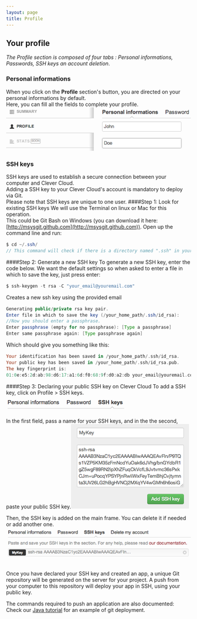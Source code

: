 ```yaml
---
layout: page
title: Profile
---
```


## Your profile

*The Profile section is composed of four tabs&nbsp;: Personal informations, Passwords, SSH keys an account deletion*. 

### Personal informations
When you click on the **Profile** section's button, you are directed on your personal informations by default.  
Here, you can fill all the fields to complete your profile.
<img  src="/img/profil.png">

### SSH keys
SSH keys are used to establish a secure connection between your computer and Clever Cloud.  
Adding a SSH key to your Clever Cloud's account is mandatory to deploy via Git.  
Please note that SSH keys are unique to one user.
####Step 1: Look for existing SSH keys
We will use the Terminal on linux or Mac for this operation.  
This could be Git Bash on Windows (you can download it here: [http://msysgit.github.com](http://msysgit.github.com)).
Open up the command line and run:  

```java
$ cd ~/.ssh/
// This command will check if there is a directory named ".ssh" in your user directory
```

####Step 2: Generate a new SSH key
To generate a new SSH key, enter the code below. We want the default settings so when asked to enter a file in which to save the key, just press enter:

```java
$ ssh-keygen -t rsa -C "your_email@youremail.com"
```
Creates a new ssh key using the provided email

```java
Generating public/private rsa key pair.
Enter file in which to save the key (/your_home_path/.ssh/id_rsa):
//Now you should enter a passphrase.
Enter passphrase (empty for no passphrase): [Type a passphrase]
Enter same passphrase again: [Type passphrase again]
```

Which should give you something like this:

```haskell
Your identification has been saved in /your_home_path/.ssh/id_rsa.
Your public key has been saved in /your_home_path/.ssh/id_rsa.pub.
The key fingerprint is:
01:0e:e5:2d:ab:98:d6:17:a1:6d:f0:68:9f:d0:a2:db your_email@youremail.com
```

####Step 3: Declaring your public SSH key on Clever Cloud
To add a SSH key, click on Profile > SSH keys.<img  src="/img/ssh0.png">  

In the first field, pass a name for your SSH keys, and in the the second, paste your public SSH key.<img  src="/img/ssh1.png">  

Then, the SSH key is added on the main frame. You can delete it if needed or add another one.<img  src="/img/ssh2.png">  

Once you have declared your SSH key and created an app, a unique Git repository will be generated on the server for your project. 
A push from your computer to this repository will deploy your app in SSH, using your public key.

The commands required to push an application are also documented:  
Check our [Java tutorial](/java/git-deploy.html) for an example of git deployment.
